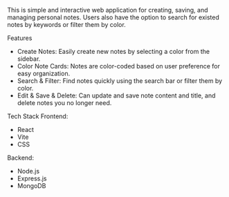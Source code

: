 This is simple and interactive web application for creating, saving, and managing personal notes. Users also have the option to search for existed notes by keywords or filter them by color.

Features
- Create Notes: Easily create new notes by selecting a color from the sidebar.
- Color Note Cards: Notes are color-coded based on user preference for easy organization.
- Search & Filter: Find notes quickly using the search bar or filter them by color.
- Edit & Save & Delete: Can update and save note content and title, and delete notes you no longer need.

Tech Stack
Frontend:
- React
- Vite
- CSS

Backend:
- Node.js
- Express.js
- MongoDB

